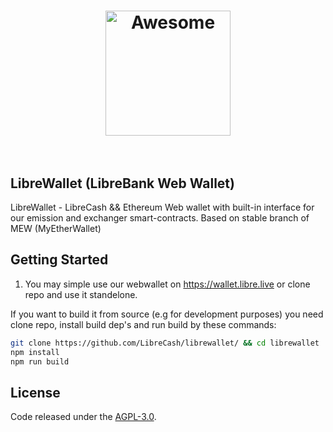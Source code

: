 <h1 align="center">
	<img width="200" src="http://librebank.com/img/logo-black.svg" alt="Awesome">
	<br>
	<br>
</h1>

## LibreWallet (LibreBank Web Wallet)

LibreWallet - LibreCash && Ethereum Web wallet with built-in interface for our emission and exchanger  smart-contracts.
Based on stable branch of MEW (MyEtherWallet)


## Getting Started
1. You may simple use our webwallet on https://wallet.libre.live or clone repo and use it standelone.

If you want to build it from source (e.g for development purposes) you need clone repo, install build dep's and run build by these commands:
```sh
git clone https://github.com/LibreCash/librewallet/ && cd librewallet
npm install
npm run build
```
## License
Code released under the [AGPL-3.0](LICENSE).
